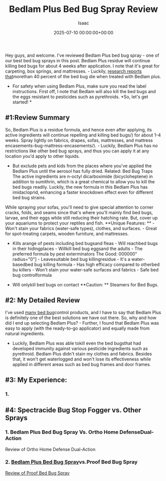 ﻿---
title: Bedlam Plus Bed Bug Spray Review
description: Hey guys, and welcome. I've reviewed Bedlam Plus bed bug spray - one of our best bed bug sprays in this post. Bedlam Plus residue will continue killing bed...
slug: /bedlam-plus-bed-bug-spray-review/
date: 2025-07-10 00:00:00+00:00
lastmod: 2025-07-10 00:00:00+03:00
author: Isaac
categories:
- Bed Bugs
- Product Reviews
tags:
- bed-bugs
- bedlam
- bed
layout: post
---

Hey guys, and welcome. I've reviewed Bedlam Plus bed bug spray - one of our best bed bug sprays in this post. Bedlam Plus residue will continue killing bed bugs for about 4 weeks after application. I note that it's great for carpeting, box springs, and mattresses. - Luckily, [research reports that](https://www.ncbi.nlm.nih.gov/pmc/articles/PMC4808785/)morethan 40 percent of the bed bug die when treated with Bedlam plus.

- For safety when using Bedlam Plus, make sure you read the label instructions. First off, I note that Bedlam will also kill the bed bugs and the eggs resistant to pesticides such as pyrethroids. *So, let's get started! *

##  #1:Review Summary

So, Bedlam Plus is a residue formula, and hence even after applying, its active ingredients will continue repelling and killing bed bugs/) for about 1-4 weeks. Spray lightly on fabrics, drapes, sofas, mattresses, and mattress encasements-bug-mattress-encasements/). - Luckily, Bedlam Plus has no restrictions like other bed bug sprays, and thus you can apply it at any location you'd apply to other liquids.

- But exclude pets and kids from the places where you've applied the Bedlam Plus until the aerosol has fully dried. Related: Bed Bug Traps The active ingredients are n-octyl dicarboximide (bicycloheptene) in addition to sumithrin, which is a great chemical to allow you to kill the bed bugs readily. Luckily, the new formula in this Bedlam Plus has imidacloprid, enhancing a faster knockdown effect even for different bed bug strains.

While spraying your sofas, you'll need to give special attention to corner cracks, folds, and seams since that's where you'll mainly find bed bugs, larvae, and their eggs while still reducing their hatching rate. But, cover up your aquariums to protect your reptiles and fish. **Unique Features: ** - Won't stain your fabrics (water-safe types), clothes, and surfaces. - Great for spot-treating carpets, wooden furniture, and mattresses.

- Kills arange of pests including bed bugsand fleas - Will reachbed bugs in their hidingplaces - Willkill bed bug eggsand the adults - The preferred formula by pest exterminators The Good: 000000" radius="0"] - Leavesuitable bed bug killingresidue - It's a water-basedbed bug killing formula - Has high efficacy compared to otherbed bu killers - Won't stain your water-safe surfaces and fabrics - Safe bed bug controlformula

- Will onlykill bed bugs on contact **Caution: ** Steamers for Bed Bugs.

##  #2: My Detailed Review

I've used [many bed bug](https://pestpolicy.com/are-bed-bug-eggs-hard-or-soft/)control products, and I have to say that Bedlam Plus is definitely one of the best solutions we have out there. So, why and how did I end up selecting Bedlam Plus? - Further, I found that Bedlam Plus was easy to apply (with the ready-to-go applicator) and equally made from natural ingredients.

- Luckily, Bedlam Plus was able tokill even the bed bugsthat had developed immunity against various pesticide ingredients such as pyrethroid. Bedlam Plus didn't stain my clothes and fabrics. Besides that, it won't get waterlogged and won't lose its effectiveness while applied in different areas such as bed bug frames and door frames.

##  #3: My Experience:

###  1.

##  #4: Spectracide Bug Stop Fogger vs. Other Sprays

###  1. Bedlam Plus Bed Bug Spray Vs. Ortho Home DefenseDual-Action

Review of Ortho Home Defense Dual-Action

### 2. [Bedlam Plus Bed Bug Spray](https://pestpolicy.com/how-to-get-rid-of-bed-bugs-fast/)vs.Proof Bed Bug Spray

[Review of Proof Bed Bug Spray](https://pestpolicy.com/proof-bed-bug-spray-review/)

